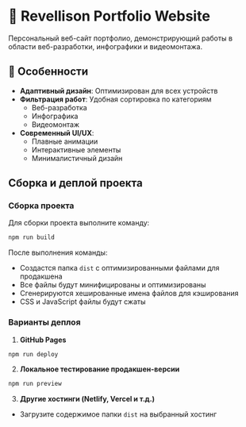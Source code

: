 # 🎨 Revellison Portfolio Website

Персональный веб-сайт портфолио, демонстрирующий работы в области веб-разработки, инфографики и видеомонтажа.

## 🌟 Особенности

- **Адаптивный дизайн**: Оптимизирован для всех устройств
- **Фильтрация работ**: Удобная сортировка по категориям
  - Веб-разработка
  - Инфографика
  - Видеомонтаж
- **Современный UI/UX**: 
  - Плавные анимации
  - Интерактивные элементы
  - Минималистичный дизайн

## Сборка и деплой проекта

### Сборка проекта
Для сборки проекта выполните команду:
```bash
npm run build
```
После выполнения команды:
- Создастся папка `dist` с оптимизированными файлами для продакшена
- Все файлы будут минифицированы и оптимизированы
- Сгенерируются хешированные имена файлов для кэширования
- CSS и JavaScript файлы будут сжаты

### Варианты деплоя

1. **GitHub Pages**
```bash
npm run deploy
```

2. **Локальное тестирование продакшен-версии**
```bash
npm run preview
```

3. **Другие хостинги (Netlify, Vercel и т.д.)**
- Загрузите содержимое папки `dist` на выбранный хостинг

